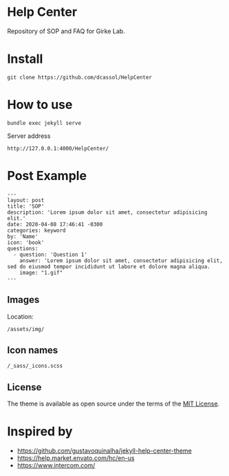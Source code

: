 # Help Center
Repository of SOP and FAQ for Girke Lab.

# Install
```
git clone https://github.com/dcassol/HelpCenter
```
# How to use
```
bundle exec jekyll serve 
```
Server address
```
http://127.0.0.1:4000/HelpCenter/
```

# Post Example
```
---
layout: post
title: 'SOP'
description: 'Lorem ipsum dolor sit amet, consectetur adipisicing elit.'
date: 2020-04-08 17:46:41 -0300
categories: keyword
by: 'Name'
icon: 'book'
questions:
  - question: 'Question 1'
    answer: 'Lorem ipsum dolor sit amet, consectetur adipisicing elit, sed do eiusmod tempor incididunt ut labore et dolore magna aliqua.
    image: "1.gif"
---
```

## Images

Location: 
```
/assets/img/
```

## Icon names
```
/_sass/_icons.scss
```

## License
The theme is available as open source under the terms of the [MIT License](https://opensource.org/licenses/MIT).

# Inspired by
- https://github.com/gustavoquinalha/jekyll-help-center-theme
- https://help.market.envato.com/hc/en-us
- https://www.intercom.com/
